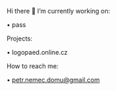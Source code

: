 Hi there 👋
I’m currently working on: 

• pass

Projects:

• logopaed.online.cz

How to reach me:

• petr.nemec.domu@gmail.com
